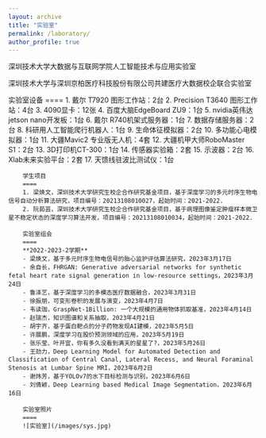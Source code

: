```yaml
---
layout: archive
title: "实验室"
permalink: /laboratory/
author_profile: true
---
```

深圳技术大学大数据与互联网学院人工智能技术与应用实验室

深圳技术大学与深圳京柏医疗科技股份有限公司共建医疗大数据校企联合实验室

 实验室设备
        ====
        1. 戴尔 T7920 图形工作站：2台
        2. Precision T3640 图形工作站：4台
        3. 4090显卡：12张
        4. 百度大脑EdgeBoard ZU9：1台
        5. nvidia英伟达jetson nano开发板：1台
        6. 戴尔 R740机架式服务器：1台
        7. 数据存储服务器：2台
        8. 科研用人工智能爬行机器人：1台
        9. 生命体征模拟器：2台
        10. 多功能心电模拟器：1台
        11. 大疆Mavic2 专业版无人机：4套
        12. 大疆机甲大师RoboMaster S1：2台
        13. 3D打印机CT-300：1台
        14. 传感器实验箱：2套
        15. 示波器：2台
        16. Xlab未来实验平台：2套
        17. 天馈线驻波比测试仪：1台
        
        
        学生项目
        ====
        1. 梁焕文，深圳技术大学研究生校企合作研究基金项目，基于深度学习的多元时序生物电信号自动分析算法研究，项目编号：20213108010027，起始时间：2021-2022.
        2. 阮茹芸，深圳技术大学研究生校企合作研究基金项目，基于病理图像鉴定肿瘤样本微卫星不稳定状态的深度学习算法开发，项目编号：20213108010034，起始时间：2021-2022.
        
        实验室组会
        ====
        **2022-2023-2学期**
        - 梁焕文，基于多元时序生物电信号的胎心监护评估算法研究，2023年3月17日
        - 余自长，FHRGAN: Generative adversarial networks for synthetic fetal heart rate signal generation in low-resource settings，2023年3月24日
        - 鲁泽艺，基于深度学习的多模态医疗数据融合，2023年3月31日
        - 徐振朋，可变形卷积的发展与演变，2023年4月7日
        - 韦读珈，GraspNet-1Billion: 一个大规模的通用物体抓取基准，2023年4月14日
        - 赵瑞杰，知识图谱和关系抽取，2023年4月21日
        - 胡宇齐，基于蛋白靶点的分子药物发现AI建模，2023年5月5日
        - 许展鹏，深度学习在股价预测领域的应用，2023年5月19日
        - 张乐莹、叶开宜，你有多久没看到满天的星星了?，2023年5月26日
        - 王劲力，Deep Learning Model for Automated Detection and Classification of Central Canal, Lateral Recess, and Neural Foraminal Stenosis at Lumbar Spine MRI，2023年6月2日
        - 谢炜芳，基于YOLOv7的水下目标检测与识别，2023年6月6日
        - 刘倩颖，Deep Learning based Medical Image Segmentation，2023年6月16日
        
        实验室照片
        ====
        ![实验室](/images/sys.jpg)


       







